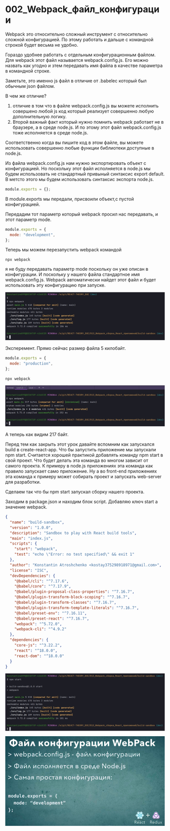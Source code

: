 # 002_Webpack_файл_конфигурации

Webpack это относительно сложный инструмент с относительно сложной конфигурацией. По этому работать и дальше с командной строкой будет весьма не удобно.

Гораздо удобнее работать с отдельным конфигурационным файлом. Для webpack этот файл называется webpack.config.js. Его можно назвать как угодно и зтем передавать имя файла в качестве параметра в командной строке.

Заметьте, это именно js файл в отличие от .babelec который был обычным json файлом.

В чем же отличие?

1. отличие в том что в файле webpack.config.js вы можете исполнить совершено любой js код который реализует совершенно любую дополнительную логику.
2. Второй важный факт который нужно помнить webpack работает не в браузере, а в среде node.js. И по этому этот файл webpack.config.js тоже исполняется в среде node.js.

Соответственно когда вы пишите код в этом файле, вы можете использовать совершенно любые функции библиотеки доступные в node.js.

Из файла webpack.config.js нам нужно экспортировать объект с конфигурацией. Но поскольку этот файл исполняется в node.js мы будем использовать не стандартный привыный синтаксис export default. В метсто этого мы будем использовать синтаксис экспорта node.js.

```js
module.exports = {};

```

В module.exports мы передали, присвоили объект,с пустой конфигурацией.

Передадим тот параметр который webpack просил нас передавать, и этот параметр mode.

```js
module.exports = {
  mode: "development",
};

```

Теперь мы можем перезапустить webpack командой 

```shell
npx webpack
```

я не буду передавать параметр mode поскольку он уже описан в конфигурации. И поскольку у нашего файла стандартное имя webpack.config.js. Webpack автоматически найдет этот файл и будет использовать эту конфигурацию при запуске.

![](img/001.jpg)

Эксперемент. Прямо сейчас размер файла 5 килобайт.

```js
module.exports = {
  mode: "production",
};

```

```shell
npx webpack
```

![](img/002.jpg)

А теперь как видим 217 байт.

Перед тем как закрыть этот урок давайте вспомним как запускался build в create-react-app. Что бы запустить приложение мы запускали npm start. Считается хорошей практикой добавлять команду npm start в свой проект. Что будет делать эта команда во многом зависит от самого проекта. К примеру в node.js приложениях эта команда как правило запускает само приложение. Ну а во front-end приложениях эта команда к примеру может собирать проект и запускать web-server для разработки.

Сделаем так что бы npm start запускал сборку нашего проекта.

Заходим в package.json и находим блок script. Добавляю ключ start а значение webpack.

```json
{
  "name": "build-sandbox",
  "version": "1.0.0",
  "description": "Sandbox to play with React build tools",
  "main": "index.js",
  "scripts": {
    "start": "webpack",
    "test": "echo \"Error: no test specified\" && exit 1"
  },
  "author": "Konstantin Atroshchenko <kostay375298918971@gmail.com>",
  "license": "ISC",
  "devDependencies": {
    "@babel/cli": "^7.17.6",
    "@babel/core": "^7.17.9",
    "@babel/plugin-proposal-class-properties": "^7.16.7",
    "@babel/plugin-transform-block-scoping": "^7.16.7",
    "@babel/plugin-transform-classes": "^7.16.7",
    "@babel/plugin-transform-template-literals": "^7.16.7",
    "@babel/preset-env": "^7.16.11",
    "@babel/preset-react": "^7.16.7",
    "webpack": "^5.72.0",
    "webpack-cli": "^4.9.2"
  },
  "dependencies": {
    "core-js": "^3.22.2",
    "react": "^18.0.0",
    "react-dom": "^18.0.0"
  }
}

```

![](img/003.jpg)

![](img/004.jpg)


